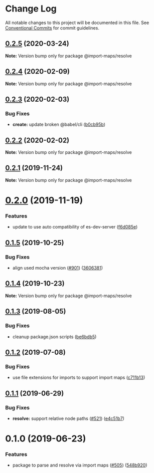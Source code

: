 # Change Log

All notable changes to this project will be documented in this file.
See [Conventional Commits](https://conventionalcommits.org) for commit guidelines.

## [0.2.5](https://github.com/open-wc/open-wc/compare/@import-maps/resolve@0.2.4...@import-maps/resolve@0.2.5) (2020-03-24)

**Note:** Version bump only for package @import-maps/resolve





## [0.2.4](https://github.com/open-wc/open-wc/compare/@import-maps/resolve@0.2.3...@import-maps/resolve@0.2.4) (2020-02-09)

**Note:** Version bump only for package @import-maps/resolve





## [0.2.3](https://github.com/open-wc/open-wc/compare/@import-maps/resolve@0.2.2...@import-maps/resolve@0.2.3) (2020-02-03)


### Bug Fixes

* **create:** update broken @babel/cli ([b0cb95b](https://github.com/open-wc/open-wc/commit/b0cb95b650e3aae3d04ddf1879b5eec62abe7d00))





## [0.2.2](https://github.com/open-wc/open-wc/compare/@import-maps/resolve@0.2.1...@import-maps/resolve@0.2.2) (2020-02-02)

**Note:** Version bump only for package @import-maps/resolve





## [0.2.1](https://github.com/open-wc/open-wc/compare/@import-maps/resolve@0.2.0...@import-maps/resolve@0.2.1) (2019-11-24)

**Note:** Version bump only for package @import-maps/resolve





# [0.2.0](https://github.com/open-wc/open-wc/compare/@import-maps/resolve@0.1.5...@import-maps/resolve@0.2.0) (2019-11-19)


### Features

* update to use auto compatibility of es-dev-server ([f6d085e](https://github.com/open-wc/open-wc/commit/f6d085eda5a05391d1a464b9e49222c78194b0d9))





## [0.1.5](https://github.com/open-wc/open-wc/compare/@import-maps/resolve@0.1.4...@import-maps/resolve@0.1.5) (2019-10-25)


### Bug Fixes

* align used mocha version ([#901](https://github.com/open-wc/open-wc/issues/901)) ([3606381](https://github.com/open-wc/open-wc/commit/3606381))





## [0.1.4](https://github.com/open-wc/open-wc/compare/@import-maps/resolve@0.1.3...@import-maps/resolve@0.1.4) (2019-10-23)

**Note:** Version bump only for package @import-maps/resolve





## [0.1.3](https://github.com/open-wc/open-wc/compare/@import-maps/resolve@0.1.2...@import-maps/resolve@0.1.3) (2019-08-05)


### Bug Fixes

* cleanup package.json scripts ([be6bdb5](https://github.com/open-wc/open-wc/commit/be6bdb5))





## [0.1.2](https://github.com/open-wc/open-wc/compare/@import-maps/resolve@0.1.1...@import-maps/resolve@0.1.2) (2019-07-08)


### Bug Fixes

* use file extensions for imports to support import maps ([c711b13](https://github.com/open-wc/open-wc/commit/c711b13))





## [0.1.1](https://github.com/open-wc/open-wc/compare/@import-maps/resolve@0.1.0...@import-maps/resolve@0.1.1) (2019-06-29)


### Bug Fixes

* **resolve:** support relative node paths ([#521](https://github.com/open-wc/open-wc/issues/521)) ([e4c51b7](https://github.com/open-wc/open-wc/commit/e4c51b7))





# 0.1.0 (2019-06-23)


### Features

* package to parse and resolve via import maps ([#505](https://github.com/open-wc/open-wc/issues/505)) ([548b920](https://github.com/open-wc/open-wc/commit/548b920))
